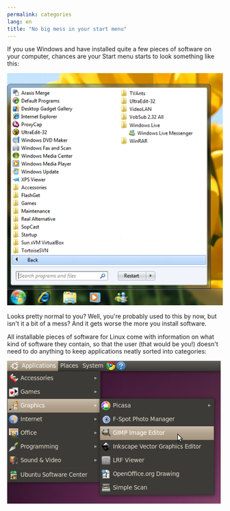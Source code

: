 ```yaml
---
permalink: categories
lang: en
title: "No big mess in your start menu"
---
```


If you use Windows and have installed quite a few pieces of software on your computer, chances are your Start menu starts to look something like this:

<img src="/img/windows_7_start_menu.png">

Looks pretty normal to you? Well, you're probably used to this by now, but isn't it a bit of a mess? And it gets worse the more you install software.

All installable pieces of software for Linux come with information on what kind of software they contain, so that the user (that would be you!) doesn't need to do anything to keep applications neatly sorted into categories:

<img src="/img/categories_menu.png">




